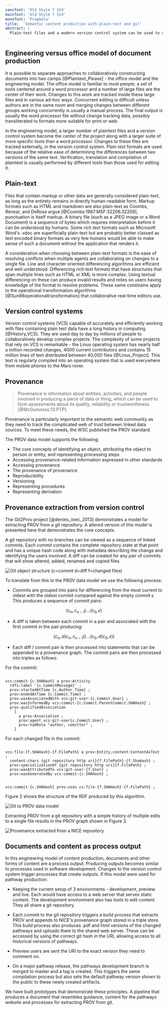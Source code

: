 ```yaml
---
sansfont: 'Old Style 7 Std'
mainfont: 'Old Style 7 Std'
monofont: 'Pragmata'
title:  'Semantic content production with plain-text and git'
abstract: |
  Plain-text files and a modern version control system can be used to create a content repository and publishing pipeline that can produce both familiar document outputs and semantic data. Version control history can be translated into W3C provenance graphs. Semantic information can be embedded into content directly or inferred. Documents and web content can be created from semantic data as the version control system is updated.
...
```



## Engineering versus office model of document production

It is possible to separate approaches to collaboratively constructing documents into two camps [@Plaintext_Please] - the office model and the engineering model. The office model is familiar to most people; a set of tools centered around a word processor and a number of large files are the center of their work. Changes to this work are tracked inside these large files and in various ad-hoc ways. Concurrent editing is difficult unless authors are in the same room and merging changes between different groups working concurrently is usually a manual process. The final output is usually the word processor file without change tracking data, possibly transliterated to formats more suitable for print or web.

In the engineering model, a larger number of plaintext files and a version control system become the center of the project along with a larger suite of more specific tools than a word processor. Changes to these files are tracked externally, in the version control system. Plain text formats are used because of the relative ease of determining the differences between two versions of the same text. Verification, translation and compilation of plaintext is usually performed by different tools than those used for editing it.

## Plain-text

Files that contain markup or other data are generally considered plain-text, as long as the entirety remains in directly human-readable form. Markup formats such as HTML and markdown are also plain-text as Coombs, Renear, and DeRose argue [@Coombs:1987:MSF:32206.32209], punctuation is itself markup. A binary file (such as a JPEG image or a Word Document) is a sequence of bytes which requires interpretation before it can be understood by humans. Some rich text formats such as Microsoft Word's .xdoc are superficially plain-text but are probably better classed as text encoded binary formats as very few humans would be able to make sense of such a document without the application that renders it.

A consideration when choosing between plain-text formats is the ease of resolving conflicts when multiple agents are collaborating on changes to a single file. Line and character oriented differencing algorithms are efficient and well understood. Differencing rich text formats that have structures that span multiple lines such as HTML or XML is more complex. Using textual differencing on these can produce invalid results and relies on users having knowledge of the format to resolve problems. These same constrains apply to the operational transformation algorithms [@Sun98operationaltransformation] that collaborative real-time editors use.

## Version control systems

Version control systems (VCS) capable of accurately and efficiently working with files containing plain text data have a long history in computing [@History_VCS]. They are used day to day by millions of people to collaboratively develop complex projects. The complexity of some projects that rely on VCS is remarkable - the Linux operating system has nearly half a million recorded changes, 4000 current contributors and contains 15 million lines of text distributed between 40,000 files [@Linux_Project]. This text is regularly compiled into an operating system that is used everywhere from mobile phones to the Mars rover.

## Provenance

>Provenance is information about entities, activities, and people involved in producing a piece of data or thing, which can be used to form assessments about its quality, reliability or trustworthiness [@McGuinness:13:PTP].
 
Provenance is particularly important to the semantic web community as they need to track the complicated web of trust between linked data sources. To meet these needs, the W3C published the PROV standard.

The PROV data model supports the following:

* The core concepts of identifying an object, attributing the object to person or entity, and representing processing steps
* Accessing provenance-related information expressed in other standards
* Accessing provenance
* The provenance of provenance
* Reproducibility
* Versioning
* Representing procedures
* Representing derivation

## Provenance extraction from version control

The Git2Prov project [@denies_iswc_2013] demonstrates a model for extracting PROV from a git repository. A altered version of this model is presented here that demonstrates the core concepts.

A git repository with no branches can be viewed as a sequence of linked commits. Each commit contains the complete repository state at that point and has a unique hash code along with metadata describing the change and identifying the users involved. A diff can be created for any pair of commits that will show altered, added, renamed and copied files.

![Git object structure (c=commit d=diff f=changed files)](git.png)

To translate from this to the PROV data model we use the following process:

* Commits are grouped into pairs for differencing from the most current to oldest with the oldest commit compared against the empty commit $\epsilon$. This produces a sequence of commit pairs:

$$ (c_{n},c_{n-1}) \ldots (c_{0},\epsilon) $$

* A diff is taken between each commit in a pair and associated with the first commit in the pair producing:

$$ (c_{n},d(c_{n},c_{n-1})) \ldots (c_{0},d(c_{0},\epsilon))  $$

* Each diff / commit pair is then processed into statements that can be appended to a provenance graph. The commit pairs are then processed into triples as follows:


For the commit:

~~~~ {.ttl}

vcs:commit-{c.SHAHash} a prov:Activity 
  rdfs:label '{c.CommitMessage}' ;
  prov:startedAtTime {c.Author.Time} ;   
  prov:endedAtTime {c.Commit.Time} ;
  prov.wasAssociatedWith vcs:git-user-{c.Commit.User} ;  
  prov.wasInformedBy vcs:commit-{c.Commit.ParentCommit.SHAHash} ;
  prov.qualifiedAssociation 
    [
      a prov:Association ;
      prov:agent vcs:git-user{c.Commit.User} ;
      prov:hadRole "author, comitter" ;
    ]
~~~~

For each changed file in the commit:

~~~~ {.ttl}

vcs:file-{f.SHAHash}-{f.FilePath} a prov:Entity,content:ContentAsText ;
  content:chars {git repository http uri}{f.FilePath}-{f.ShaHash} ;
  prov:specializationOf {git repository http uri}{f.FilePath} ;
  prov:wasAttributedTo vcs:git-user-{f.User} ;
  prov:wasGeneratedBy vcs:commit-{c.SHAHash} ;


vcs:commit-{c.SHAHash} prov:uses cs:file-{f.SHAHash}-{f.FilePath} ;

~~~~

Figure 2 shows the structure of the RDF produced by this algorithm.

![Git to PROV data model](git2prov.png)

Extracting PROV from a git repository with a simple history of multiple edits to a single file results in the PROV graph shown in Figure 3.

![Provenance extracted from a NICE repository](realprov.png)

## Documents and content as process output

In this engineering model of content production, documents and other forms of content are a process output. Producing outputs becomes similar to processes used in software development. Changes to the version control system trigger processes that create outputs. If this model were used for pathway production:

* Keeping the current setup of 3 environments - development, preview and live. Each would have access to a web server that serves static content. The development environment also has tools to edit content. They all share a git repository.

* Each commit to the git repository triggers a build process that extracts PROV and appends to NICE's provenance graph stored in a triple store. This build process also produces .pdf and html versions of the changed pathways and uploads them to the shared web server. These can be accessed by using the correct git hash in the URI, allowing access to all historical versions of pathways.

* Preview users are sent the URI to the exact version they need to comment on.

* On a major pathway release, the pathways development branch is merged to master and a tag is created. This triggers the same compilation process but also sets the default pathway version shown to the public to these newly created artifacts.

We have built prototypes that demonstrate these principles. A pipeline that produces a document that resembles guidance, content for the pathways website and processes for extracting PROV from git.